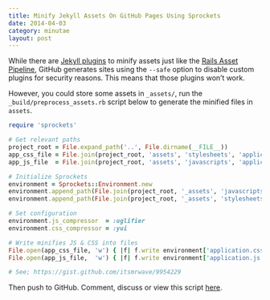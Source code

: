 ```yaml
---
title: Minify Jekyll Assets On GitHub Pages Using Sprockets
date: 2014-04-03
category: minutae
layout: post
---
```


While there are [Jekyll plugins][2] to minify assets just like the [Rails Asset
Pipeline][3], GitHub generates sites using the `--safe` option to disable custom
plugins for security reasons. This means that those plugins won’t work.

However, you could store some assets in `_assets/`, run the
`_build/preprocess_assets.rb` script below to generate the minified files in
`assets`.

```ruby
require 'sprockets'

# Get relevant paths
project_root = File.expand_path('..', File.dirname(__FILE__))
app_css_file = File.join(project_root, 'assets', 'stylesheets', 'application.css')
app_js_file  = File.join(project_root, 'assets', 'javascripts', 'application.js')

# Initialize Sprockets
environment = Sprockets::Environment.new
environment.append_path(File.join(project_root, '_assets', 'javascripts'))
environment.append_path(File.join(project_root, '_assets', 'stylesheets'))

# Set configuration
environment.js_compressor  = :uglifier
environment.css_compressor = :yui

# Write minifies JS & CSS into files
File.open(app_css_file, 'w') { |f| f.write environment['application.css'].to_s }
File.open(app_js_file,  'w') { |f| f.write environment['application.js'].to_s }

# See; https://gist.github.com/itsmrwave/9954229

```

Then push to GitHub. Comment, discuss or view this script [here][1].

[1]: https://gist.github.com/itsmrwave/9954229
[2]: http://jekyllrb.com/docs/plugins/
[3]: http://guides.rubyonrails.org/asset_pipeline.html
[4]: http://jekyllrb.com
